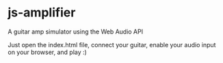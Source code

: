 # js-amplifier
A guitar amp simulator using the Web Audio API

Just open the index.html file, connect your guitar, enable your audio input on your browser, and play :)

